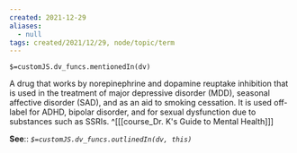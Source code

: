 ```yaml
---
created: 2021-12-29 
aliases:
  - null
tags: created/2021/12/29, node/topic/term
---
```

`$=customJS.dv_funcs.mentionedIn(dv)`

A drug that works by norepinephrine and dopamine reuptake inhibition that is used in the treatment of major depressive disorder (MDD), seasonal affective disorder (SAD), and as an aid to smoking cessation. It is used off-label for ADHD, bipolar disorder, and for sexual dysfunction due to substances such as SSRIs.
 ^[[[course_Dr. K's Guide to Mental Health]]]

**See**::
*`$=customJS.dv_funcs.outlinedIn(dv, this)`*